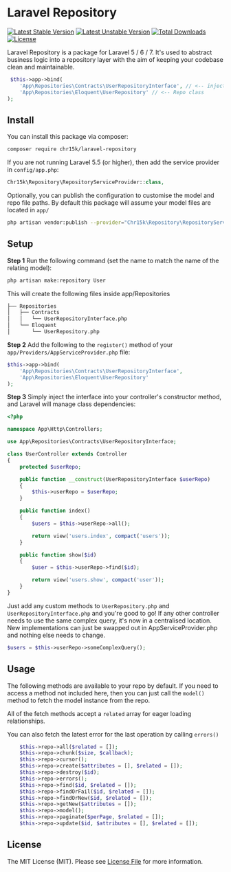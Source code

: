 # Laravel Repository

[![Latest Stable Version](https://poser.pugx.org/chr15k/laravel-repository/v)](//packagist.org/packages/chr15k/laravel-repository) [![Latest Unstable Version](https://poser.pugx.org/chr15k/laravel-repository/v/unstable)](//packagist.org/packages/chr15k/laravel-repository) [![Total Downloads](https://poser.pugx.org/chr15k/laravel-repository/downloads)](//packagist.org/packages/chr15k/laravel-repository) [![License](https://poser.pugx.org/chr15k/laravel-repository/license)](//packagist.org/packages/chr15k/laravel-repository)

Laravel Repository is a package for Laravel 5 / 6 / 7.
It's used to abstract business logic into a repository layer with the aim of keeping
your codebase clean and maintainable.

```php
 $this->app->bind(
    'App\Repositories\Contracts\UserRepositoryInterface', // <-- injected into controller constructor
    'App\Repositories\Eloquent\UserRepository' // <-- Repo class
);
```

## Install
You can install this package via composer:

```bash
composer require chr15k/laravel-repository
```

If you are not running Laravel 5.5 (or higher), then add the service provider in `config/app.php`:

```php
Chr15k\Repository\RepositoryServiceProvider::class,
```

Optionally, you can publish the configuration to customise the model and repo file paths.
By default this package will assume your model files are located in `app/`

```bash
php artisan vendor:publish --provider="Chr15k\Repository\RepositoryServiceProvider"
```

## Setup

**Step 1**
Run the following command (set the name to match the name of the relating model):

```bash
php artisan make:repository User
```

This will create the following files inside app/Repositories

```bash
├── Repositories
│   ├── Contracts
│   │   └── UserRepositoryInterface.php
│   └── Eloquent
│       └── UserRepository.php
```

**Step 2**
Add the following to the `register()` method of your `app/Providers/AppServiceProvider.php` file:

```php
$this->app->bind(
    'App\Repositories\Contracts\UserRepositoryInterface',
    'App\Repositories\Eloquent\UserRepository'
);
```

**Step 3**
Simply inject the interface into your controller's constructor method, and Laravel will manage class dependencies:

```php
<?php

namespace App\Http\Controllers;

use App\Repositories\Contracts\UserRepositoryInterface;

class UserController extends Controller
{
    protected $userRepo;

    public function __construct(UserRepositoryInterface $userRepo)
    {
        $this->userRepo = $userRepo;
    }

    public function index()
    {
        $users = $this->userRepo->all();

        return view('users.index', compact('users'));
    }

    public function show($id)
    {
        $user = $this->userRepo->find($id);

        return view('users.show', compact('user'));
    }
}
```

Just add any custom methods to `UserRepository.php` and `UserRepositoryInterface.php` and you're good to go!
If any other controller needs to use the same complex query, it's now in a centralised location.
New implementations can just be swapped out in AppServiceProvider.php and nothing else needs to change.

```php
$users = $this->userRepo->someComplexQuery();
```

## Usage
The following methods are available to your repo by default. If you need to access a method not included here,
then you can just call the `model()` method to fetch the model instance from the repo.

All of the fetch methods accept a `related` array for eager loading relationships.

You can also fetch the latest error for the last operation by calling `errors()`
```php
    $this->repo->all($related = []);
    $this->repo->chunk($size, $callback);
    $this->repo->cursor();
    $this->repo->create($attributes = [], $related = []);
    $this->repo->destroy($id);
    $this->repo->errors();
    $this->repo->find($id, $related = []);
    $this->repo->findOrFail($id, $related = []);
    $this->repo->findOrNew($id, $related = []);
    $this->repo->getNew($attributes = []);
    $this->repo->model();
    $this->repo->paginate($perPage, $related = []);
    $this->repo->update($id, $attributes = [], $related = []);
```

## License
The MIT License (MIT). Please see [License File](https://github.com/chr15k/laravel-repository/blob/master/LICENSE) for more information.
